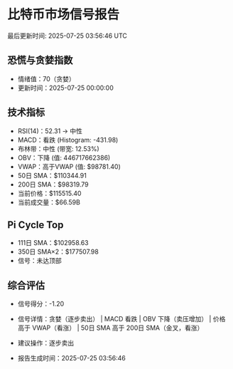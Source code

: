 # 比特币市场信号报告

最后更新时间: 2025-07-25 03:56:46 UTC

## 恐慌与贪婪指数
- 情绪值：70（贪婪）
- 更新时间：2025-07-25 00:00:00

## 技术指标
- RSI(14)：52.31 → 中性
- MACD：看跌 (Histogram: -431.98)
- 布林带：中性 (带宽: 12.53%)
- OBV：下降 (值: 446717662386)
- VWAP：高于VWAP (值: $98781.40)
- 50日 SMA：$110344.91
- 200日 SMA：$98319.79
- 当前价格：$115515.40
- 当前成交量：$66.59B

## Pi Cycle Top
- 111日 SMA：$102958.63
- 350日 SMA×2：$177507.98
- 信号：未达顶部

## 综合评估
- 信号得分：-1.20
- 信号详情：贪婪（逐步卖出） | MACD 看跌 | OBV 下降（卖压增加） | 价格高于 VWAP（看涨） | 50日 SMA 高于 200日 SMA（金叉，看涨）
- 建议操作：逐步卖出

- 报告生成时间：2025-07-25 03:56:46